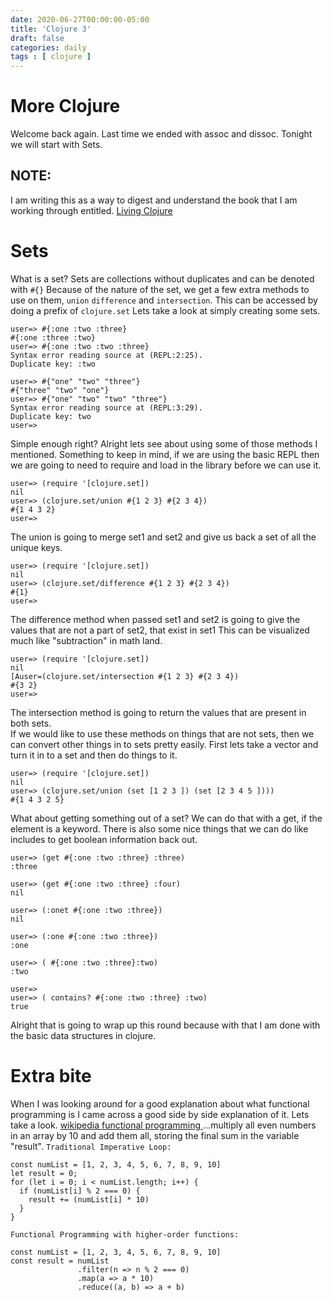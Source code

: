 ```yaml
---
date: 2020-06-27T00:00:00-05:00
title: 'Clojure 3'
draft: false
categories: daily
tags : [ clojure ]
---
```

# More Clojure 
Welcome back again.  Last time we ended with assoc and dissoc. 
Tonight we will start with Sets.

## NOTE:
I am writing this as a way to digest and understand the book that I am working through entitled. [Living Clojure](https://www.oreilly.com/library/view/living-clojure/9781491909270/)

# Sets
What is a set?
Sets are collections without duplicates and can be denoted with `#{}`
Because of the nature of the set, we get a few extra methods to use on them, `union` `difference` and `intersection`.
This can be accessed by doing a prefix of `clojure.set`
Lets take a look at simply creating some sets.
```
user=> #{:one :two :three}
#{:one :three :two}
user=> #{:one :two :two :three}
Syntax error reading source at (REPL:2:25).
Duplicate key: :two

user=> #{"one" "two" "three"}
#{"three" "two" "one"}
user=> #{"one" "two" "two" "three"}
Syntax error reading source at (REPL:3:29).
Duplicate key: two
user=>
```
Simple enough right? Alright lets see about using some of those methods I mentioned.
Something to keep in mind, if we are using the basic REPL then we are going to need to require and load in the library before we can use it.
```
user=> (require '[clojure.set])
nil
user=> (clojure.set/union #{1 2 3} #{2 3 4})
#{1 4 3 2}
user=>
```
The union is going to merge set1 and set2 and give us back a set of all the unique keys.
```
user=> (require '[clojure.set])
nil
user=> (clojure.set/difference #{1 2 3} #{2 3 4})
#{1}
user=>
```
The difference method when passed set1 and set2 is going to give the values that are not a part of set2, that exist in set1
This can be visualized much like "subtraction" in math land.
```
user=> (require '[clojure.set])
nil
[Auser=(clojure.set/intersection #{1 2 3} #{2 3 4})
#{3 2}
user=>
```
The intersection method is going to return the values that are present in both sets.  
If we would like to use these methods on things that are not sets, then we can convert other things in to sets pretty easily.
First lets take a vector and turn it in to a set and then do things to it.
```
user=> (require '[clojure.set])
nil
user=> (clojure.set/union (set [1 2 3 ]) (set [2 3 4 5 ])))
#{1 4 3 2 5}
```
What about getting something out of a set?  We can do that with a get, if the element is a keyword.
There is also some nice things that we can do like includes to get boolean information back out.
```
user=> (get #{:one :two :three} :three)
:three

user=> (get #{:one :two :three} :four)
nil

user=> (:onet #{:one :two :three})
nil

user=> (:one #{:one :two :three})
:one

user=> ( #{:one :two :three}:two)
:two

user=>
user=> ( contains? #{:one :two :three} :two)
true
```
Alright that is going to wrap up this round because with that I am done with the basic data structures in clojure.

# Extra bite
When I was looking around for a good explanation about what functional programming is I came across a good side by side explanation of it.  Lets take a look.
[wikipedia functional programming ](https://en.wikipedia.org/wiki/Functional_programming#Side-by-side_comparison_of_Imperative_vs._Functional_programming)
...multiply all even numbers in an array by 10 and add them all, storing the final sum in the variable "result".
`Traditional Imperative Loop:`
```
const numList = [1, 2, 3, 4, 5, 6, 7, 8, 9, 10]
let result = 0;
for (let i = 0; i < numList.length; i++) {
  if (numList[i] % 2 === 0) {
    result += (numList[i] * 10)
  }
}
```
`Functional Programming with higher-order functions:`
```
const numList = [1, 2, 3, 4, 5, 6, 7, 8, 9, 10]
const result = numList
               .filter(n => n % 2 === 0)
               .map(a => a * 10)
               .reduce((a, b) => a + b)
```

